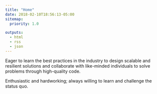```yaml
---
title: "Home"
date: 2018-02-10T18:56:13-05:00
sitemap:
  priority: 1.0

outputs:
  - html
  - rss
  - json
---
```


Eager to learn the best practices in the industry to design scalable and resilient solutions and collaborate with like-minded individuals to solve problems through high-quality code.

Enthusiastic and hardworking; always willing to learn and challenge the status quo.
